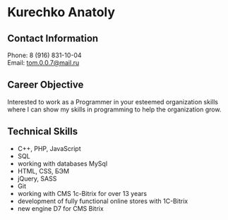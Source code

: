 # Kurechko Anatoly

## Contact Information

Phone: 8 (916) 831-10-04  
Email: tom.0.0.7@mail.ru

## Career Objective

Interested to work as a Programmer in your esteemed organization skills where I can show my skills in programming to help the organization grow.

## Technical Skills

- C++, PHP, JavaScript
- SQL
- working with databases MySql
- HTML, CSS, БЭМ
- jQuery, SASS
- Git
- working with CMS 1c-Bitrix for over 13 years
- development of fully functional online stores with 1C-Bitrix
- new engine D7 for CMS Bitrix